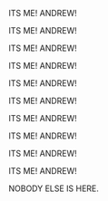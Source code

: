ITS ME! ANDREW!

ITS ME! ANDREW!

ITS ME! ANDREW!

ITS ME! ANDREW!

ITS ME! ANDREW!

ITS ME! ANDREW!

ITS ME! ANDREW!

ITS ME! ANDREW!

ITS ME! ANDREW!

ITS ME! ANDREW!

NOBODY ELSE IS HERE. 
